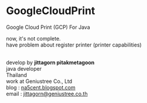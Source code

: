 GoogleCloudPrint
================

Google Cloud Print (GCP) For Java<br/>

now, it's not complete.<br/>
have problem about register printer (printer capabilities)<br/><br/>


develop by <b>jittagorn pitakmetagoon</b><br/>
java developer <br/>Thailand</b><br/>
work at Geniustree Co., Ltd<br/>
blog : <a href="http://na5cent.blogspot.com">na5cent.blogspot.com</a><br/>
email : jittagorn@geniustree.co.th
